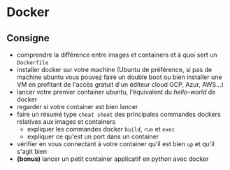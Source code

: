 # Docker

## Consigne 

* comprendre la différence entre images et containers et à quoi sert un `Dockerfile` 
* installer docker sur votre machine (Ubuntu de préférence, si pas de machine ubuntu vous pouvez faire un double boot ou bien installer une VM en profitant de l'accès gratuit d'un éditeur cloud GCP, Azur, AWS...) 
* lancer votre premier container ubuntu, l'équivalent du *hello-world* de docker  
* regarder si votre container est bien lancer 
* faire un résumé type `cheat sheet` des principales commandes dockers relatives aux images et containers
	* expliquer les commandes docker `build`, `run` et `exec`
	* expliquer ce qu'est un port dans un container
* vérifier en vous connectant à votre container qu'il est bien `up` et qu'il s'agit bien 
* **(bonus)** lancer un petit container applicatif en python avec docker 